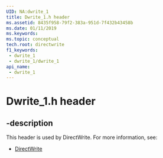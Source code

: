 ```yaml
---
UID: NA:dwrite_1
title: Dwrite_1.h header
ms.assetid: 8435f958-79f2-383a-951d-7f432b43458b
ms.date: 01/11/2019
ms.keywords: 
ms.topic: conceptual
tech.root: directwrite
f1_keywords:
 - dwrite_1
 - dwrite_1/dwrite_1
api_name:
 - dwrite_1
---
```


# Dwrite_1.h header


## -description

This header is used by DirectWrite. For more information, see:

- [DirectWrite](../_directwrite/index.md)

